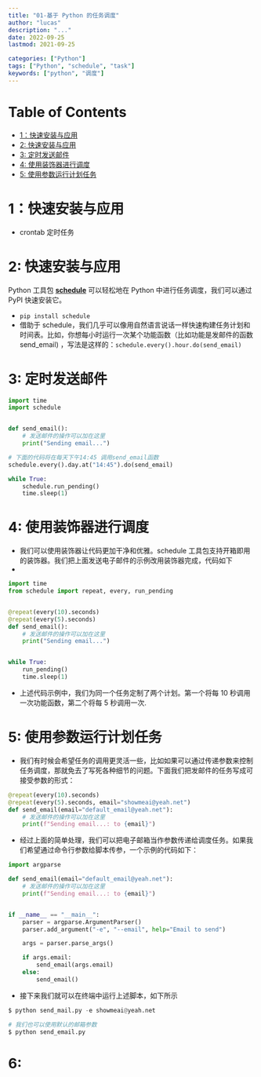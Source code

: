 ```yaml
---
title: "01-基于 Python 的任务调度"
author: "lucas"
description: "..."
date: 2022-09-25
lastmod: 2021-09-25

categories: ["Python"]
tags: ["Python", "schedule", "task"]
keywords: ["python", "调度"]
---
```


# Table of Contents

- [1：快速安装与应用](#1快速安装与应用)
- [2: 快速安装与应用](#2-快速安装与应用)
- [3: 定时发送邮件](#3-定时发送邮件)
- [4: 使用装饰器进行调度](#4-使用装饰器进行调度)
- [5: 使用参数运行计划任务](#5-使用参数运行计划任务)

# 1：快速安装与应用

- crontab 定时任务

# 2: 快速安装与应用

Python 工具包 **[schedule](https://schedule.readthedocs.io/en/stable/)** 可以轻松地在 Python 中进行任务调度，我们可以通过 PyPI 快速安装它。

- `pip install schedule`
- 借助于 schedule，我们几乎可以像用自然语言说话一样快速构建任务计划和时间表。比如，你想每小时运行一次某个功能函数（比如功能是发邮件的函数 send_email) ，写法是这样的：`schedule.every().hour.do(send_email)`

# 3: 定时发送邮件

```python
import time
import schedule


def send_email():
    # 发送邮件的操作可以加在这里
    print("Sending email...")

# 下面的代码将在每天下午14:45 调用send_email函数
schedule.every().day.at("14:45").do(send_email)

while True:
    schedule.run_pending()
    time.sleep(1)
```

# 4: 使用装饰器进行调度

- 我们可以使用装饰器让代码更加干净和优雅。schedule 工具包支持开箱即用的装饰器。我们把上面发送电子邮件的示例改用装饰器完成，代码如下
-

```python
import time
from schedule import repeat, every, run_pending


@repeat(every(10).seconds)
@repeat(every(5).seconds)
def send_email():
    # 发送邮件的操作可以加在这里
    print("Sending email...")


while True:
    run_pending()
    time.sleep(1)
```

- 上述代码示例中，我们为同一个任务定制了两个计划。第一个将每 10 秒调用一次功能函数，第二个将每 5 秒调用一次.

# 5: 使用参数运行计划任务

- 我们有时候会希望任务的调用更灵活一些，比如如果可以通过传递参数来控制任务调度，那就免去了写死各种细节的问题。下面我们把发邮件的任务写成可接受参数的形式：

```python
@repeat(every(10).seconds)
@repeat(every(5).seconds, email="showmeai@yeah.net")
def send_email(email="default_email@yeah.net"):
    # 发送邮件的操作可以加在这里
    print(f"Sending email...: to {email}")
```

- 经过上面的简单处理，我们可以把电子邮箱当作参数传递给调度任务。如果我们希望通过命令行参数给脚本传参，一个示例的代码如下：

```python
import argparse

def send_email(email="default_email@yeah.net"):
    # 发送邮件的操作可以加在这里
    print(f"Sending email...: to {email}")


if __name__ == "__main__":
    parser = argparse.ArgumentParser()
    parser.add_argument("-e", "--email", help="Email to send")

    args = parser.parse_args()

    if args.email:
        send_email(args.email)
    else:
        send_email()
```

- 接下来我们就可以在终端中运行上述脚本，如下所示

```python
$ python send_mail.py -e showmeai@yeah.net

# 我们也可以使用默认的邮箱参数
$ python send_email.py
```

# 6:

